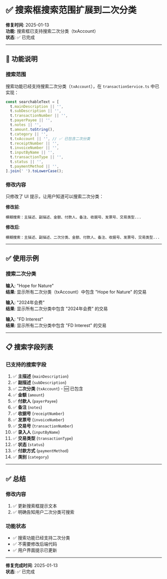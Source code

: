 # ✅ 搜索框搜索范围扩展到二次分类

**修复时间**: 2025-01-13  
**功能**: 搜索框已支持搜索二次分类（txAccount）  
**状态**: ✅ 已完成

---

## 🎯 功能说明

### 搜索范围

搜索功能已经支持搜索二次分类（`txAccount`），在 `transactionService.ts` 中已实现：

```typescript
const searchableText = [
  t.mainDescription || '',
  t.subDescription || '',
  t.transactionNumber || '',
  t.payerPayee || '',
  t.notes || '',
  t.amount.toString(),
  t.category || '',
  t.txAccount || '', // ✅ 已包含二次分类
  t.receiptNumber || '',
  t.invoiceNumber || '',
  t.inputByName || '',
  t.transactionType || '',
  t.status || '',
  t.paymentMethod || '',
].join(' ').toLowerCase();
```

### 修改内容

只修改了 UI 提示，让用户知道可以搜索二次分类：

**修改前**:
```
模糊搜索：主描述、副描述、金额、付款人、备注、收据号、发票号、交易类型...
```

**修改后**:
```
模糊搜索：主描述、副描述、二次分类、金额、付款人、备注、收据号、发票号、交易类型...
```

---

## ✅ 使用示例

### 搜索二次分类

**输入**: "Hope for Nature"  
**结果**: 显示所有二次分类（txAccount）中包含 "Hope for Nature" 的交易

**输入**: "2024年会费"  
**结果**: 显示所有二次分类中包含 "2024年会费" 的交易

**输入**: "FD Interest"  
**结果**: 显示所有二次分类中包含 "FD Interest" 的交易

---

## 📋 搜索字段列表

### 已支持的搜索字段

1. ✅ **主描述** (`mainDescription`)
2. ✅ **副描述** (`subDescription`)
3. ✅ **二次分类** (`txAccount`) - 🆕 已包含
4. ✅ **金额** (`amount`)
5. ✅ **付款人** (`payerPayee`)
6. ✅ **备注** (`notes`)
7. ✅ **收据号** (`receiptNumber`)
8. ✅ **发票号** (`invoiceNumber`)
9. ✅ **交易号** (`transactionNumber`)
10. ✅ **录入人** (`inputByName`)
11. ✅ **交易类型** (`transactionType`)
12. ✅ **状态** (`status`)
13. ✅ **付款方式** (`paymentMethod`)
14. ✅ **类别** (`category`)

---

## ✅ 总结

### 修改内容

1. ✅ 更新搜索框提示文本
2. ✅ 明确告知用户二次分类可搜索

### 功能状态

- ✅ 搜索功能已经支持二次分类
- ✅ 不需要修改后端代码
- ✅ 用户界面提示已更新

---

**修复完成时间**: 2025-01-13  
**状态**: ✅ 已完成

